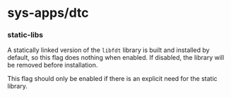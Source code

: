 # sys-apps/dtc

### static-libs
A statically linked version of the `libfdt` library is built and installed by default, so this flag does nothing when enabled. If disabled, the library will be removed before installation.

This flag should only be enabled if there is an explicit need for the static library.
